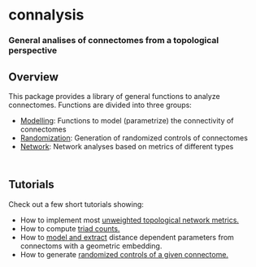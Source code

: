 # connalysis

### General analises of connectomes from a topological perspective

## Overview

This package provides a library of general functions to analyze connectomes. Functions are divided into three groups:

* [Modelling](modelling.md): Functions to model (parametrize) the connectivity of connectomes
* [Randomization](randomization.md): Generation of randomized controls of connectomes
* [Network](network.md): Network analyses based on metrics of different types


## </br> Tutorials

Check out a few short tutorials showing: 

* How to implement most
[unweighted topological network metrics.](https://github.com/danielaegassan/connectome_analysis/blob/master/tutorials/TDA_unweighted_networks.ipynb)
* How to compute 
[triad counts.](https://github.com/danielaegassan/connectome_analysis/blob/master/tutorials/counting_triads.ipynb)
* How to 
[model and extract](https://github.com/danielaegassan/connectome_analysis/blob/master/tutorials/modelling.ipynb)
distance dependent parameters from connectoms with a geometric embedding.
* How to generate 
[randomized controls of a given connectome.](https://github.com/danielaegassan/connectome_analysis/blob/master/tutorials/randomization.ipynb)